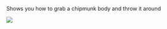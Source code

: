 Shows you how to grab a chipmunk body and throw it around

[![](http://ortatherox.com/grabbed/grabbed.png)](http://ortatherox.com/grabbed)